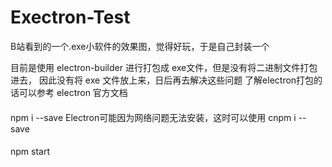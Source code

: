 # Exectron-Test
B站看到的一个.exe小软件的效果图，觉得好玩，于是自己封装一个

目前是使用 electron-builder 进行打包成 exe文件，但是没有将二进制文件打包进去，
因此没有将 exe 文件放上来，日后再去解决这些问题
了解electron打包的话可以参考 electron 官方文档


#### 
npm i --save
Electron可能因为网络问题无法安装，这时可以使用
cnpm i --save

#### 
npm start
